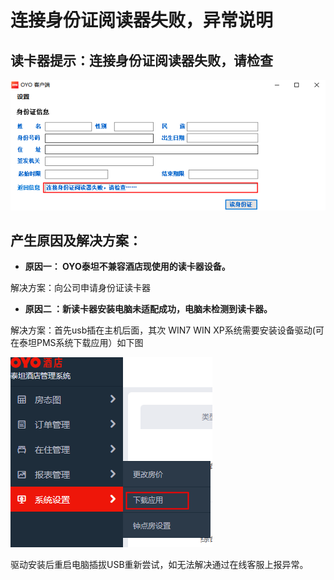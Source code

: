 # 连接身份证阅读器失败，异常说明

## 读卡器提示：连接身份证阅读器失败，请检查

![](../../../../../.gitbook/assets/image%20%28642%29.png)

##   产生原因及**解决方案：**                                                  

* **原因一：  OYO泰坦不兼容酒店现使用的读卡器设备。**

解决方案：向公司申请身份证读卡器

* **原因二 ：新读卡器安装电脑未适配成功，电脑未检测到读卡器。**

解决方案：首先usb插在主机后面，其次 WIN7 WIN XP系统需要安装设备驱动\(可在泰坦PMS系统下载应用）如下图

![](../../../../../.gitbook/assets/image%20%28464%29.png)

驱动安装后重启电脑插拔USB重新尝试，如无法解决通过在线客服上报异常。

